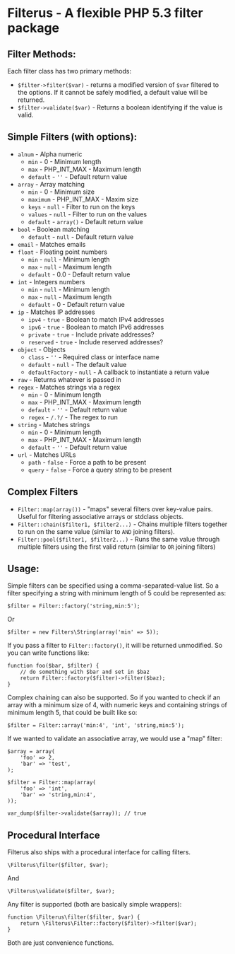 Filterus - A flexible PHP 5.3 filter package
============================================

## Filter Methods:

Each filter class has two primary methods:

* `$filter->filter($var)` - returns a modified version of `$var` filtered to the options. If it cannot be safely modified, a default value will be returned.
* `$filter->validate($var)` - Returns a boolean identifying if the value is valid.

## Simple Filters (with options):

* `alnum` - Alpha numeric
    * `min` - 0 - Minimum length
    * `max` - PHP_INT_MAX - Maximum length
    * `default` - `''` - Default return value
* `array` - Array matching
    * `min` - 0 - Minimum size
    * `maximum` - PHP_INT_MAX - Maxim size
    * `keys` - `null` - Filter to run on the keys
    * `values` - `null` - Filter to run on the values
    * `default` - `array()` - Default return value
* `bool` - Boolean matching
    * `default` - `null` - Default return value
* `email` - Matches emails
* `float` - Floating point numbers
    * `min` - `null` - Minimum length
    * `max` - `null` - Maximum length
    * `default` - 0.0 - Default return value
* `int` - Integers numbers
    * `min` - `null` - Minimum length
    * `max` - `null` - Maximum length
    * `default` - 0 - Default return value
* `ip` - Matches IP addresses
    * `ipv4` - `true` - Boolean to match IPv4 addresses
    * `ipv6` - `true` - Boolean to match IPv6 addresses
    * `private` - `true` - Include private addresses?
    * `reserved` - `true` - Include reserved addresses?
* `object` - Objects
    * `class` - `''` - Required class or interface name
    * `default` - `null` - The default value
    * `defaultFactory` - `null` - A callback to instantiate a return value
* `raw` - Returns whatever is passed in
* `regex` - Matches strings via a regex
    * `min` - 0 - Minimum length
    * `max` - PHP_INT_MAX - Maximum length
    * `default` - `''` - Default return value
    * `regex` - `/.?/` - The regex to run
* `string` - Matches strings
    * `min` - 0 - Minimum length
    * `max` - PHP_INT_MAX - Maximum length
    * `default` - `''` - Default return value
* `url` - Matches URLs
    * `path` - `false` - Force a path to be present
    * `query` - `false` - Force a query string to be present

## Complex Filters

* `Filter::map(array())` - "maps" several filters over key-value pairs. Useful for filtering associative arrays or stdclass objects.
* `Filter::chain($filter1, $filter2...)` - Chains multiple filters together to run on the same value (similar to `AND` joining filters).
* `Filter::pool($filter1, $filter2...)` - Runs the same value through multiple filters using the first valid return (similar to `OR` joining filters)

## Usage:

Simple filters can be specified using a comma-separated-value list. So a filter specifying a string with minimum length of 5 could be represented as:

    $filter = Filter::factory('string,min:5');
 
Or

    $filter = new Filters\String(array('min' => 5));

If you pass a filter to `Filter::factory()`, it will be returned unmodified. So you can write functions like:

    function foo($bar, $filter) {
        // do something with $bar and set in $baz
        return Filter::factory($filter)->filter($baz);
    }

Complex chaining can also be supported. So if you wanted to check if an array with a minimum size of 4, with numeric keys and containing strings of minimum length 5, that could be built like so:

    $filter = Filter::array('min:4', 'int', 'string,min:5');

If we wanted to validate an associative array, we would use a "map" filter:

    $array = array(
        'foo' => 2,
        'bar' => 'test',
    );

    $filter = Filter::map(array(
        'foo' => 'int',
        'bar' => 'string,min:4',
    ));

    var_dump($filter->validate($array)); // true

## Procedural Interface

Filterus also ships with a procedural interface for calling filters.

    \Filterus\filter($filter, $var);
    
And

    \Filterus\validate($filter, $var);
    
Any filter is supported (both are basically simple wrappers):

    function \Filterus\filter($filter, $var) {
        return \Filterus\Filter::factory($filter)->filter($var);
    }
    
Both are just convenience functions.
